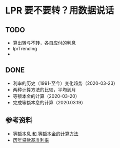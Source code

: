 # LPR 要不要转？用数据说话

## TODO
- 算出转与不转，各自应付的利息
- lprTrending
- 

## DONE
- 利率的历史（1991-至今）变化趋势（2020-03-23）
- 两种计算方法的比较，平均到月
- 等额本金的计算（2020-03-20）
- 完成等额本息的计算（2020.03.19）

## 参考资料
- [等额本息 和 等额本金的计算方法](https://zhidao.baidu.com/question/240622841169803084.html)
- [历年贷款基准利率](https://baike.baidu.com/item/%E8%B4%B7%E6%AC%BE%E5%88%A9%E7%8E%87/2996207)